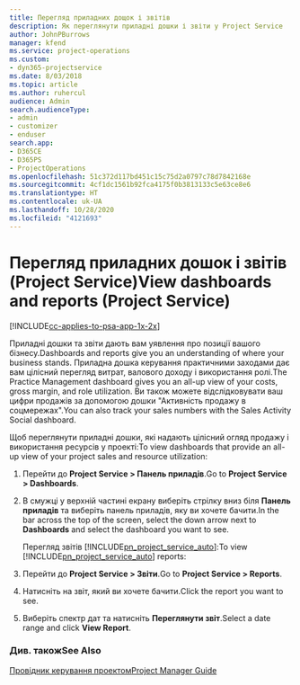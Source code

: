 ```yaml
---
title: Перегляд приладних дощок і звітів
description: Як переглянути приладні дошки і звіти у Project Service
author: JohnPBurrows
manager: kfend
ms.service: project-operations
ms.custom:
- dyn365-projectservice
ms.date: 8/03/2018
ms.topic: article
ms.author: ruhercul
audience: Admin
search.audienceType:
- admin
- customizer
- enduser
search.app:
- D365CE
- D365PS
- ProjectOperations
ms.openlocfilehash: 51c372d117bd451c15c75d2a0797c78d7842168e
ms.sourcegitcommit: 4cf1dc1561b92fca4175f0b3813133c5e63ce8e6
ms.translationtype: HT
ms.contentlocale: uk-UA
ms.lasthandoff: 10/28/2020
ms.locfileid: "4121693"
---
```

# <a name="view-dashboards-and-reports-project-service"></a><span data-ttu-id="ac5a5-103">Перегляд приладних дошок і звітів (Project Service)</span><span class="sxs-lookup"><span data-stu-id="ac5a5-103">View dashboards and reports (Project Service)</span></span>

[!INCLUDE[cc-applies-to-psa-app-1x-2x](../includes/cc-applies-to-psa-app-1x-2x.md)]

<span data-ttu-id="ac5a5-104">Приладні дошки та звіти дають вам уявлення про позиції вашого бізнесу.</span><span class="sxs-lookup"><span data-stu-id="ac5a5-104">Dashboards and reports give you an understanding of where your business stands.</span></span> <span data-ttu-id="ac5a5-105">Приладна дошка керування практичними заходами дає вам цілісний перегляд витрат, валового доходу і використання ролі.</span><span class="sxs-lookup"><span data-stu-id="ac5a5-105">The Practice Management dashboard gives you an all-up view of your costs, gross margin, and role utilization.</span></span> <span data-ttu-id="ac5a5-106">Ви також можете відслідковувати ваш цифри продажів за допомогою дошки "Активність продажу в соцмережах".</span><span class="sxs-lookup"><span data-stu-id="ac5a5-106">You can also track your sales numbers with the Sales Activity Social dashboard.</span></span>  
  
 <span data-ttu-id="ac5a5-107">Щоб переглянути приладні дошки, які надають цілісний огляд продажу і використання ресурсів у проекті:</span><span class="sxs-lookup"><span data-stu-id="ac5a5-107">To view dashboards that provide an all-up view of your project sales and resource utilization:</span></span>  
  
1. <span data-ttu-id="ac5a5-108">Перейти до **Project Service > Панель приладів**.</span><span class="sxs-lookup"><span data-stu-id="ac5a5-108">Go to **Project Service > Dashboards**.</span></span>  
  
2. <span data-ttu-id="ac5a5-109">В смужці у верхній частині екрану виберіть стрілку вниз біля **Панель приладів** та виберіть панель приладів, яку ви хочете бачити.</span><span class="sxs-lookup"><span data-stu-id="ac5a5-109">In the bar across the top of the screen, select the down arrow next to **Dashboards** and select the dashboard you want to see.</span></span>  
  
   <span data-ttu-id="ac5a5-110">Перегляд звітів [!INCLUDE[pn_project_service_auto](../includes/pn-project-service-auto.md)]:</span><span class="sxs-lookup"><span data-stu-id="ac5a5-110">To view [!INCLUDE[pn_project_service_auto](../includes/pn-project-service-auto.md)] reports:</span></span>  
  
3. <span data-ttu-id="ac5a5-111">Перейти до **Project Service > Звіти**.</span><span class="sxs-lookup"><span data-stu-id="ac5a5-111">Go to **Project Service > Reports**.</span></span>  
  
4. <span data-ttu-id="ac5a5-112">Натисніть на звіт, який ви хочете бачити.</span><span class="sxs-lookup"><span data-stu-id="ac5a5-112">Click the report you want to see.</span></span>  
  
5. <span data-ttu-id="ac5a5-113">Виберіть спектр дат та натисніть **Переглянути звіт**.</span><span class="sxs-lookup"><span data-stu-id="ac5a5-113">Select a date range and click **View Report**.</span></span>  
  
### <a name="see-also"></a><span data-ttu-id="ac5a5-114">Див. також</span><span class="sxs-lookup"><span data-stu-id="ac5a5-114">See Also</span></span>  
 [<span data-ttu-id="ac5a5-115">Провідник керування проектом</span><span class="sxs-lookup"><span data-stu-id="ac5a5-115">Project Manager Guide</span></span>](../psa/project-manager-guide.md)
